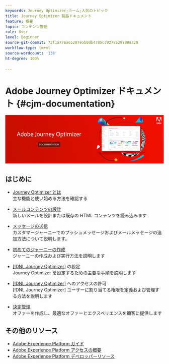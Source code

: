 ```yaml
---
keywords: Journey Optimizer;ホーム;人気のトピック
title: Journey Optimizer 製品ドキュメント
feature: 概要
topic: コンテンツ管理
role: User
level: Beginner
source-git-commit: 72f1a776a65287e5b0db4785cc9278529708aa20
workflow-type: tm+mt
source-wordcount: '138'
ht-degree: 100%

---
```


# Adobe Journey Optimizer ドキュメント {#cjm-documentation}

![](using/assets/do-not-localize/banner-cjm.png)


## はじめに

* [Journey Optimizer とは](using/get-started.md) </br> 主な機能と使い始める方法を確認する

* [メールコンテンツの設計](using/design-emails.md) </br>新しいメールを設計または既存の HTML コンテンツを読み込みます

* [メッセージの送信](using/building-journeys/journeys-message.md) </br> カスタマージャーニーでのプッシュメッセージおよびメールメッセージの追加方法について説明します。

* [初めてのジャーニーの作成](using/building-journeys/journeys-uc.md) </br>ジャーニーの作成および実行方法を説明します

* [ [!DNL Journey Optimizer]](using/configuration/get-started-configuration.md) の設定</br>Journey Optimizer を設定するための主要な手順を説明します

* [ [!DNL Journey Optimizer]](using/administration/permissions-overview.md) へのアクセスの許可</br> [!DNL Journey Optimizer] ユーザーに割り当てる権限を定義および管理する方法を説明します

* [決定管理](using/offers/get-started/starting-offer-decisioning.md) </br>オファーを作成し、最適なオファーとエクスペリエンスを顧客に提供します

## その他のリソース

* [Adobe Experience Platform ガイド](https://experienceleague.adobe.com/docs/dynamic-media-developer-resources/landing/home.html?lang=ja)
* [Adobe Experience Platform アクセスの概要](https://experienceleague.adobe.com/docs/experience-platform/sources/home.html?lang=ja)
* [Adobe Experience Platform デベロッパーリソース](https://www.adobe.com/jp/experience-platform/documentation-and-developer-resources.html)
